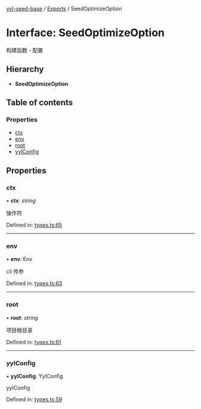[yyl-seed-base](../README.md) / [Exports](../modules.md) / SeedOptimizeOption

# Interface: SeedOptimizeOption

构建函数 - 配置

## Hierarchy

* **SeedOptimizeOption**

## Table of contents

### Properties

- [ctx](seedoptimizeoption.md#ctx)
- [env](seedoptimizeoption.md#env)
- [root](seedoptimizeoption.md#root)
- [yylConfig](seedoptimizeoption.md#yylconfig)

## Properties

### ctx

• **ctx**: *string*

操作符

Defined in: [types.ts:65](https://github.com/jackness1208/yyl-seed-base/blob/b865035/src/types.ts#L65)

___

### env

• **env**: Env

cli 传参

Defined in: [types.ts:63](https://github.com/jackness1208/yyl-seed-base/blob/b865035/src/types.ts#L63)

___

### root

• **root**: *string*

项目根目录

Defined in: [types.ts:61](https://github.com/jackness1208/yyl-seed-base/blob/b865035/src/types.ts#L61)

___

### yylConfig

• **yylConfig**: YylConfig

yylConfig

Defined in: [types.ts:59](https://github.com/jackness1208/yyl-seed-base/blob/b865035/src/types.ts#L59)
